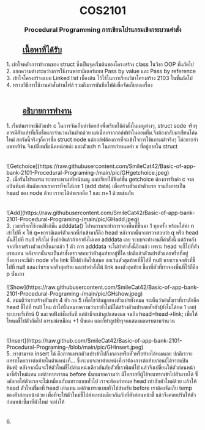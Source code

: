 <h1 align="center"><b>COS2101</b></h1>
<h3 align="center">Procedural Programming การเขียนโปรแกรมเชิงกระบวนคำสั่ง</h3>

<h2 style="text-indent: 2em; text-decoration: underline;">เนื้อหาที่ได้รับ</h2>
1. เข้าใจหลักการทำงานของ struct ซึ่งเป็นจุดเริ่มต้นของโครงสร้าง class ในวิชา OOP ขั้นถัดไป<br>
2. แยกความต่างระหว่างการใช้งานพารามิเตอร์แบบ Pass by value และ Pass by reference<br>
3. เข้าใจโครงสร้างแบบ Linked list เบื้องต้น ไว้ใช้ในการเรียนวิชาโครงสร้าง 2103 ในขั้นถัดไป<br>
4. ทราบวิธีการใช้งานคำสั่งอ่านไฟล์ รวมถึงการบันทึกไฟล์เพื่อจัดเก็บลงเครื่อง<br>
<br>
<h2 style="text-indent: 2em; text-decoration: underline;">อธิบายการทำงาน</h2>
1. เริ่มต้นเราจะมีตัวแปร c ในการจัดเก็บค่าช้อยส์ เพื่อเรียกใช้คำสั่งในเมนูต่างๆ, struct sode จริงๆควรมีตัวแปรที่เก็บชื่อและจำนวนเงินฝากด้วย แต่เนื่องจากกอล์ฟทำในคอมที่ม.จึงต้องกลับมาเขียนโค้ดใหม่ สตรัคนี้จริงๆก็ควรชื่อ struct node 
แต่กอล์ฟต้องการที่จะเข้าใจการใช้แกรมม่าจริงๆ ไม่อยากจำแพทเทิร์น จึงเปลี่ยนชื่อนิดหน่อยค่ะ และตัวแปร n ในการกำหนดค่า x ที่อยู่ภายใน struct<br><br><br>
![Getchoice](https://raw.githubusercontent.com/SmileCat42/Basic-of-app-bank-2101-Procedural-Programing-/main/pic/GHgetchoice.jpeg)
<br>2. เมื่อรันโปรแกรม ระบบจะพามาที่หน้าเมนู และเรียกใช้ฟังก์ชั่น getchoice ต้องการรับค่า c จากแป้นพิมพ์ อันดับแรกเราควรที่จะใส่เลข 1 (add data) เพื่อสร้างตัวแปรตัวแรก รวมถึงการเป็น head ของ node ด้วย เราจะได้ค่าแรกคือ 1 และ n+1 ด้วยเช่นกัน<br><br><br>
![Add](https://raw.githubusercontent.com/SmileCat42/Basic-of-app-bank-2101-Procedural-Programing-/main/pic/GHadd.jpeg)
<br>3. เวลาเรียกใช้งานฟังก์ชั่น adddata() โปรแกรมจะทำการจองพื้นที่ขึ้นมา 1 ทุกครั้ง พร้อมใส่ค่า n เข้าไปที่ x ให้ q=พารามิเตอร์ตัวแรกที่ส่งเข้ามาก็คือ head หลังจากนั้นจะตรวจสอบว่า q หรือ head นั้นชี้ไปที่ null หรือไม่ ซึ่งปกติแล้วถ้าเรายังไม่เคย adddata เลย ระบบจะทำงานที่คำสั่งนี้ แต่ถ้าหลังจากที่เราสร้างตัวแปรขึ้นมาแล้ว 1 ตัว การ adddata จะไม่ทำคำสั่งนี้อีกแล้ว เพราะ head จะชี้ไปที่ตัวแรกแทน หลังจากนั้นจะเป็นคำสั่งตรวจสอบว่าตัวสุดท้ายอยู่ที่ใด ปกติแล้วตัวแปรตัวแลกหรือที่อยู่กึ่งกลางจะมีตัว node หรือ link ชี้ไปตัวถัดไปเสมอ ยกเว้นตัวสุดท้ายที่ชี้ไปที่ null หากเราเจอตัวที่ชี้ไปที่ null แสดงว่าเราเจอตัวสุดท้าย และทำคำสั่งให้ link ของตัวสุดท้าย ชี้มาที่ตัวที่เราจองพื้นที่ไว้ก็คือ p นั่นเอง<br><br>
![Show](https://raw.githubusercontent.com/SmileCat42/Basic-of-app-bank-2101-Procedural-Programing-/main/pic/GHshow.jpeg)
<br>4. สมมติว่าเราสร้างตัวแปร 4 ตัว กด 5 เพื่อโชว์ข้อมูลของตัวแปรทั้งหมด จะเห็นว่าคำสั่งเราที่เราดักคือ head ชี้ไปที่ null ไหม ถ้าใช่นั่นหมายความว่าเรายังไม่มีได้สร้างตัวแปรเลยสักตัว(ยังไม่ได้กด 1 เลย) ระบบจะรีเทิรน์ 0 และจบฟังก์ชั่นทันที แต่ถ้ามีจะเข้าลูปแสดงผล จนถึง head=head->link; เพื่อให้โหนดชี้ไปตัวถัดไป อารมณ์เหมือน +1 นั่นเอง และก็ทำลูปซ้ำๆจนแสดงผลครบตามจำนวน<br><br><br>
![Insert](https://raw.github.com/SmileCat42/Basic-of-app-bank-2101-Procedural-Programing-/blob/main/pic/GHinsert.jpeg)
<br>5. เราสามารถ insert ได้ คือการแทรกตัวแปรเข้าไปกึ่งกลางหรือหัวหรือท้ายได้หมดเลย ปกติเราจะแทรกโดยการต่อท้ายในตำแหน่งที่... ซึ่งระบบจะหาตำแหน่งที่เราต้องการต่อท้ายก่อน(ได้จากแป้นพิมพ์) หลังจากนั้นจะให้ตัวใหม่ชี้ไปตำแหน่งเดียวกันกับตัวที่เราพิมพ์ไป แล้วจึงเปลี่ยนให้ตัวก่อนหน้ามาชี้ตัวใหม่แทน แต่ถ้าหากเรากด before นั่นหมายความว่า มีโอกาสที่ผู้ใช้จะแทรกเข้าไปตัวแรกได้ ซึ่่งอัลกอใส่ตัวแรกจะไม่เหมือนกับแทรกแบบทั่วไป เราจะต้องกำหนด head เท่ากับตัวใหม่ด้วย แล้วให้ head ตัวใหม่ชี้มาที่ head เก่าแทน แต่ถ้าแทรกแบบทั่วไปสำหรับ before เราต้องจัดเก็บ temp ของตัวก่อนหน้าด้วย เพื่อที่จะให้ตัวใหม่ชี้ไปตำแหน่งเดียวกันกับที่ตัวก่อนหน้าชี้ แล้วจึงค่อยปรับให้ตัวก่อนหน้าชี้มาที่ตัวใหม่ จะทำให้<br><br><br>
6. 

